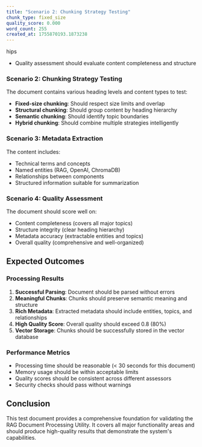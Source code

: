 ```yaml
---
title: "Scenario 2: Chunking Strategy Testing"
chunk_type: fixed_size
quality_score: 0.000
word_count: 255
created_at: 1755870193.1873238
---
```


hips
- Quality assessment should evaluate content completeness and structure

### Scenario 2: Chunking Strategy Testing

The document contains various heading levels and content types to test:
- **Fixed-size chunking**: Should respect size limits and overlap
- **Structural chunking**: Should group content by heading hierarchy
- **Semantic chunking**: Should identify topic boundaries
- **Hybrid chunking**: Should combine multiple strategies intelligently

### Scenario 3: Metadata Extraction

The content includes:
- Technical terms and concepts
- Named entities (RAG, OpenAI, ChromaDB)
- Relationships between components
- Structured information suitable for summarization

### Scenario 4: Quality Assessment

The document should score well on:
- Content completeness (covers all major topics)
- Structure integrity (clear heading hierarchy)
- Metadata accuracy (extractable entities and topics)
- Overall quality (comprehensive and well-organized)

## Expected Outcomes

### Processing Results

1. **Successful Parsing**: Document should be parsed without errors
2. **Meaningful Chunks**: Chunks should preserve semantic meaning and structure
3. **Rich Metadata**: Extracted metadata should include entities, topics, and relationships
4. **High Quality Score**: Overall quality should exceed 0.8 (80%)
5. **Vector Storage**: Chunks should be successfully stored in the vector database

### Performance Metrics

- Processing time should be reasonable (< 30 seconds for this document)
- Memory usage should be within acceptable limits
- Quality scores should be consistent across different assessors
- Security checks should pass without warnings

## Conclusion

This test document provides a comprehensive foundation for validating the RAG Document Processing Utility. It covers all major functionality areas and should produce high-quality results that demonstrate the system's capabilities.